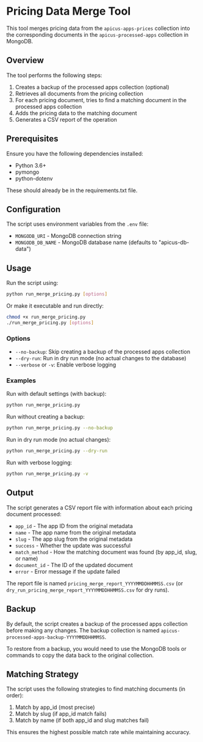 # Pricing Data Merge Tool

This tool merges pricing data from the `apicus-apps-prices` collection into the corresponding documents in the `apicus-processed-apps` collection in MongoDB.

## Overview

The tool performs the following steps:

1. Creates a backup of the processed apps collection (optional)
2. Retrieves all documents from the pricing collection
3. For each pricing document, tries to find a matching document in the processed apps collection
4. Adds the pricing data to the matching document
5. Generates a CSV report of the operation

## Prerequisites

Ensure you have the following dependencies installed:
- Python 3.6+
- pymongo
- python-dotenv

These should already be in the requirements.txt file.

## Configuration

The script uses environment variables from the `.env` file:
- `MONGODB_URI` - MongoDB connection string
- `MONGODB_DB_NAME` - MongoDB database name (defaults to "apicus-db-data")

## Usage

Run the script using:

```bash
python run_merge_pricing.py [options]
```

Or make it executable and run directly:

```bash
chmod +x run_merge_pricing.py
./run_merge_pricing.py [options]
```

### Options

- `--no-backup`: Skip creating a backup of the processed apps collection
- `--dry-run`: Run in dry run mode (no actual changes to the database)
- `--verbose` or `-v`: Enable verbose logging

### Examples

Run with default settings (with backup):
```bash
python run_merge_pricing.py
```

Run without creating a backup:
```bash
python run_merge_pricing.py --no-backup
```

Run in dry run mode (no actual changes):
```bash
python run_merge_pricing.py --dry-run
```

Run with verbose logging:
```bash
python run_merge_pricing.py -v
```

## Output

The script generates a CSV report file with information about each pricing document processed:
- `app_id` - The app ID from the original metadata
- `name` - The app name from the original metadata
- `slug` - The app slug from the original metadata
- `success` - Whether the update was successful
- `match_method` - How the matching document was found (by app_id, slug, or name)
- `document_id` - The ID of the updated document
- `error` - Error message if the update failed

The report file is named `pricing_merge_report_YYYYMMDDHHMMSS.csv` (or `dry_run_pricing_merge_report_YYYYMMDDHHMMSS.csv` for dry runs).

## Backup

By default, the script creates a backup of the processed apps collection before making any changes. The backup collection is named `apicus-processed-apps-backup-YYYYMMDDHHMMSS`.

To restore from a backup, you would need to use the MongoDB tools or commands to copy the data back to the original collection.

## Matching Strategy

The script uses the following strategies to find matching documents (in order):

1. Match by app_id (most precise)
2. Match by slug (if app_id match fails)
3. Match by name (if both app_id and slug matches fail)

This ensures the highest possible match rate while maintaining accuracy. 